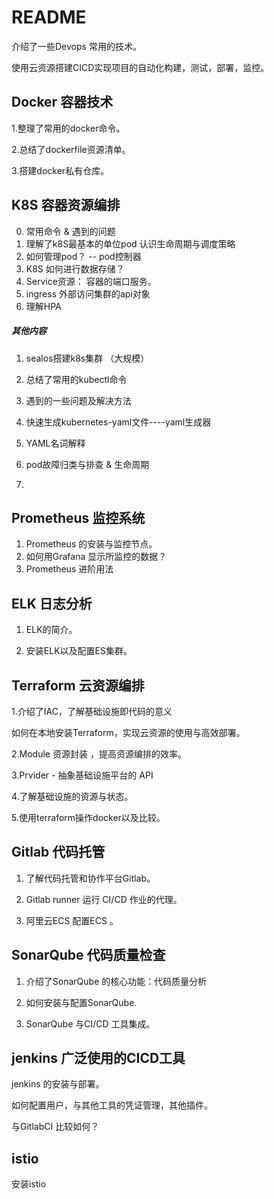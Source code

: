 # README

介绍了一些Devops 常用的技术。

使用云资源搭建CICD实现项目的自动化构建，测试，部署，监控。

## Docker  容器技术

1.整理了常用的docker命令。

2.总结了dockerfile资源清单。

3.搭建docker私有仓库。



## K8S   容器资源编排

0. 常用命令 &  遇到的问题
1. 理解了k8S最基本的单位pod   认识生命周期与调度策略
2. 如何管理pod？  -- pod控制器
3. K8S 如何进行数据存储？
4. Service资源： 容器的端口服务。
5. ingress 外部访问集群的api对象
6. 理解HPA 

##### 其他内容

1. sealos搭建k8s集群    （大规模）

2. 总结了常用的kubectl命令

3. 遇到的一些问题及解决方法

4. 快速生成kubernetes-yaml文件----yaml生成器

5. YAML名词解释
6. pod故障归类与排查 & 生命周期
7. 

## Prometheus  监控系统

1. Prometheus 的安装与监控节点。
2. 如何用Grafana 显示所监控的数据？
3. Prometheus  进阶用法

## ELK 日志分析

1. ELK的简介。

2. 安装ELK以及配置ES集群。

   


## Terraform   云资源编排

1.介绍了IAC，了解基础设施即代码的意义

如何在本地安装Terraform，实现云资源的使用与高效部署。

2.Module  资源封装 ，提高资源编排的效率。

3.Prvider   - 抽象基础设施平台的 API 

4.了解基础设施的资源与状态。

 5.使用terraform操作docker以及比较。



## Gitlab   代码托管

1. 了解代码托管和协作平台Gitlab。

2. Gitlab runner   运行 CI/CD 作业的代理。

3. 阿里云ECS 配置ECS 。

   

## SonarQube   代码质量检查

1. 介绍了SonarQube 的核心功能：代码质量分析

2. 如何安装与配置SonarQube.

3. SonarQube 与CI/CD 工具集成。

   

## jenkins   广泛使用的CICD工具

jenkins 的安装与部署。

如何配置用户，与其他工具的凭证管理，其他插件。

与GitlabCI 比较如何？

## istio

安装istio